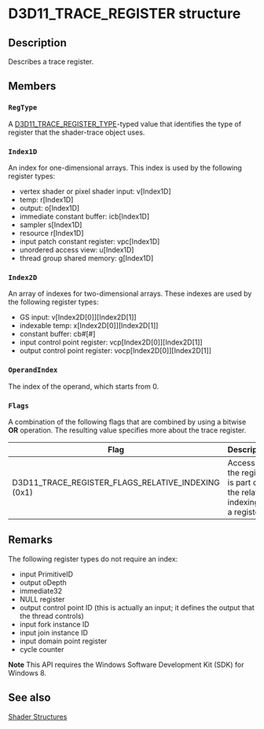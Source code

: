 # D3D11_TRACE_REGISTER structure

## Description

Describes a trace register.

## Members

### `RegType`

A [D3D11_TRACE_REGISTER_TYPE](https://learn.microsoft.com/windows/desktop/api/d3d11shadertracing/ne-d3d11shadertracing-d3d11_trace_register_type)-typed value that identifies the type of register that the shader-trace object uses.

### `Index1D`

An index for one-dimensional arrays. This index is used by the following register types:

* vertex shader or pixel shader input: v[Index1D]
* temp: r[Index1D]
* output: o[Index1D]
* immediate constant buffer: icb[Index1D]
* sampler s[Index1D]
* resource r[Index1D]
* input patch constant register: vpc[Index1D]
* unordered access view: u[Index1D]
* thread group shared memory: g[Index1D]

### `Index2D`

An array of indexes for two-dimensional arrays. These indexes are used by the following register types:

* GS input: v[Index2D[0]][Index2D[1]]
* indexable temp: x[Index2D[0]][Index2D[1]]
* constant buffer: cb#[#]
* input control point register: vcp[Index2D[0]][Index2D[1]]
* output control point register: vocp[Index2D[0]][Index2D[1]]

### `OperandIndex`

The index of the operand, which starts from 0.

### `Flags`

A combination of the following flags that are combined by using a bitwise **OR** operation. The resulting value specifies more about the trace register.

| Flag | Description |
| --- | --- |
| D3D11_TRACE_REGISTER_FLAGS_RELATIVE_INDEXING (0x1) | Access to the register is part of the relative indexing of a register. |

## Remarks

The following register types do not require an index:

* input PrimitiveID
* output oDepth
* immediate32
* NULL register
* output control point ID (this is actually an input; it defines the output that the thread controls)
* input fork instance ID
* input join instance ID
* input domain point register
* cycle counter

**Note** This API requires the Windows Software Development Kit (SDK) for Windows 8.

## See also

[Shader Structures](https://learn.microsoft.com/windows/desktop/direct3d11/d3d11-graphics-reference-shader-structures)
